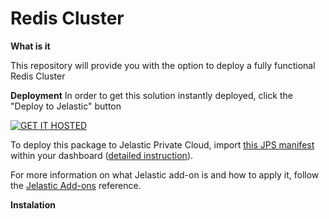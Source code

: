 # Redis Cluster
 
**What is it**

This repository will provide you with the option to deploy a fully functional Redis Cluster

**Deployment**
In order to get this solution instantly deployed, click the "Deploy to Jelastic" button

[![GET IT HOSTED](https://raw.githubusercontent.com/jelastic-jps/jpswiki/master/images/getithosted.png)](https://app.j.layershift.co.uk/?manifest=https://raw.githubusercontent.com/layershift/jps_redis_cluster/main/redis_cluster.jps)

To deploy this package to Jelastic Private Cloud, import [this JPS manifest](https://raw.githubusercontent.com/layershift/jps_redis_cluster/main/redis_cluster.jps) within your dashboard ([detailed instruction](https://docs.jelastic.com/environment-export-import#import)).

For more information on what Jelastic add-on is and how to apply it, follow the [Jelastic Add-ons](https://github.com/jelastic-jps/jpswiki/wiki/Jelastic-Addons) reference.

**Instalation**

